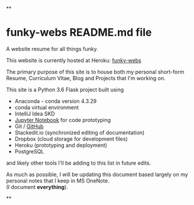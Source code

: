 **

# funky-webs README.md file
A website resume for all things funky.

This website is currently hosted at Heroku: 
		[funky-webs](https://funky-webs.herokuapp.com/)

The primary purpose of this site is to house both my personal short-form Resume, Curriculum Vitae, Blog and Projects that I'm working on. 

This site is a Python 3.6 Flask project built using

 - Anaconda - conda version 4.3.29
 - conda virtual environment
 - IntelliJ Idea SKD
 - [Jupyter Notebook](https://nbviewer.jupyter.org/github/mfcummings/funky-webs/tree/master/) for code prototyping
 - Git / [GitHub](https://github.com/mfcummings/funky-webs)
 - Stackedit.io (synchronized editing of documentation)
 - Dropbox (cloud storage for development files)
 - Heroku (prototyping and deployment)
 - PostgreSQL

and likely other tools I'll be adding to this list in future edits.

As much as possible, I will be updating this document based largely on my personal notes that I keep in MS OneNote.  
(I document **everything**).


**


<!--stackedit_data:
eyJoaXN0b3J5IjpbMTMwMzYyNDk0NV19
-->